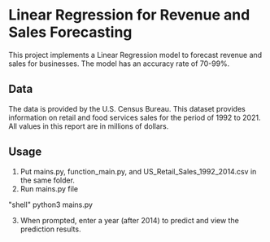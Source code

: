 # Linear Regression for Revenue and Sales Forecasting

This project implements a Linear Regression model to forecast revenue and sales for businesses. The model has an accuracy rate of 70-99%.

## Data

The data is provided by the U.S. Census Bureau.
This dataset provides information on retail and food services sales for the period of 1992 to 2021. 
All values in this report are in millions of dollars.

## Usage

1. Put mains.py, function_main.py, and US_Retail_Sales_1992_2014.csv in the same folder.
2. Run mains.py file

"shell"    python3 mains.py
    
3. When prompted, enter a year (after 2014) to predict and view the prediction results.
